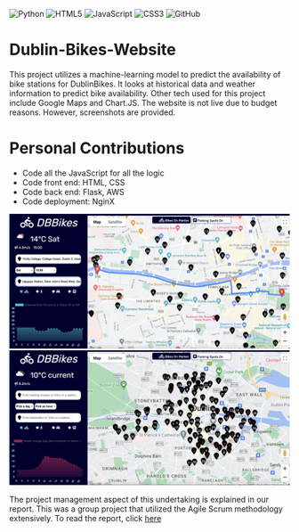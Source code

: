 ![Python](https://img.shields.io/badge/python-3670A0?style=for-the-badge&logo=python&logoColor=ffdd54)
![HTML5](https://img.shields.io/badge/html5-%23E34F26.svg?style=for-the-badge&logo=html5&logoColor=white)
![JavaScript](https://img.shields.io/badge/javascript-%23323330.svg?style=for-the-badge&logo=javascript&logoColor=%23F7DF1E)
![CSS3](https://img.shields.io/badge/css3-%231572B6.svg?style=for-the-badge&logo=css3&logoColor=white)
![GitHub](https://img.shields.io/badge/github-%23121011.svg?style=for-the-badge&logo=github&logoColor=white)

# Dublin-Bikes-Website

This project utilizes a machine-learning model to predict the availability of bike stations for DublinBikes. It looks at 
historical data and weather information to predict bike availability. Other tech used for this project include Google Maps and 
Chart.JS. The website is not live due to budget reasons. However, screenshots are provided.

# Personal Contributions
  -  Code all the JavaScript for all the logic
  -  Code front end: HTML, CSS
  -  Code back end: Flask, AWS
  -  Code deployment: NginX

<img src='/File_dumps/Screenshot 2023-05-01 at 19.49.21.png'/>

<img src='/File_dumps/Screenshot 2023-05-01 at 19.47.14.png'/>

The project management aspect of this undertaking is explained in our report. This was a group project that utilized the Agile Scrum methodology
extensively. To read the report, click [here](https://github.com/ItgelGanbold98/Dublin-Bikes-Website/blob/main/File_dumps/COMP30830%20Project%20Report.pdf)

